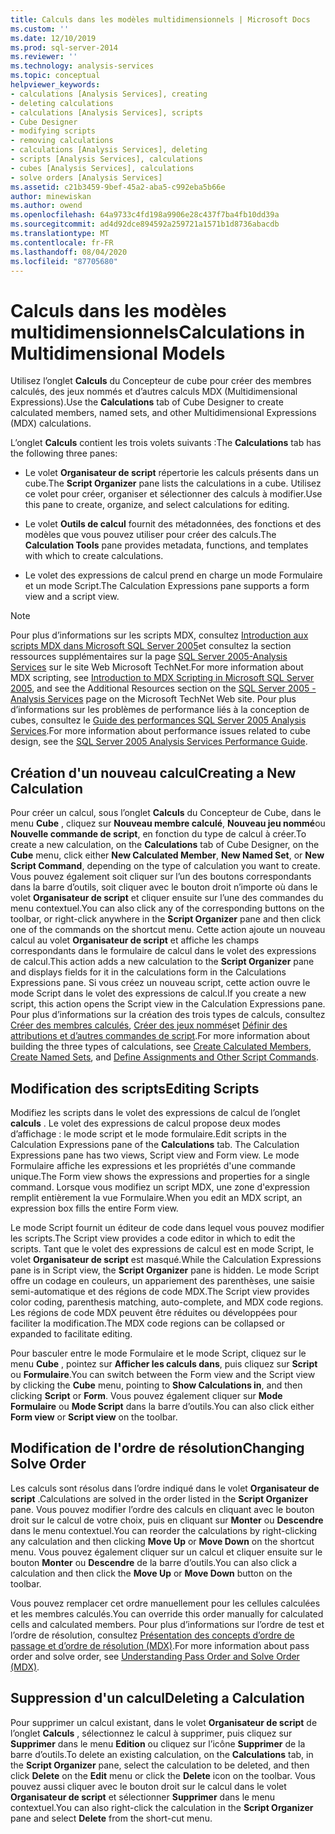 ```yaml
---
title: Calculs dans les modèles multidimensionnels | Microsoft Docs
ms.custom: ''
ms.date: 12/10/2019
ms.prod: sql-server-2014
ms.reviewer: ''
ms.technology: analysis-services
ms.topic: conceptual
helpviewer_keywords:
- calculations [Analysis Services], creating
- deleting calculations
- calculations [Analysis Services], scripts
- Cube Designer
- modifying scripts
- removing calculations
- calculations [Analysis Services], deleting
- scripts [Analysis Services], calculations
- cubes [Analysis Services], calculations
- solve orders [Analysis Services]
ms.assetid: c21b3459-9bef-45a2-aba5-c992eba5b66e
author: minewiskan
ms.author: owend
ms.openlocfilehash: 64a9733c4fd198a9906e28c437f7ba4fb10dd39a
ms.sourcegitcommit: ad4d92dce894592a259721a1571b1d8736abacdb
ms.translationtype: MT
ms.contentlocale: fr-FR
ms.lasthandoff: 08/04/2020
ms.locfileid: "87705680"
---
```

# <a name="calculations-in-multidimensional-models"></a><span data-ttu-id="675f4-102">Calculs dans les modèles multidimensionnels</span><span class="sxs-lookup"><span data-stu-id="675f4-102">Calculations in Multidimensional Models</span></span>
  <span data-ttu-id="675f4-103">Utilisez l’onglet **Calculs** du Concepteur de cube pour créer des membres calculés, des jeux nommés et d’autres calculs MDX (Multidimensional Expressions).</span><span class="sxs-lookup"><span data-stu-id="675f4-103">Use the **Calculations** tab of Cube Designer to create calculated members, named sets, and other Multidimensional Expressions (MDX) calculations.</span></span>  
  
 <span data-ttu-id="675f4-104">L’onglet **Calculs** contient les trois volets suivants :</span><span class="sxs-lookup"><span data-stu-id="675f4-104">The **Calculations** tab has the following three panes:</span></span>  
  
-   <span data-ttu-id="675f4-105">Le volet **Organisateur de script** répertorie les calculs présents dans un cube.</span><span class="sxs-lookup"><span data-stu-id="675f4-105">The **Script Organizer** pane lists the calculations in a cube.</span></span> <span data-ttu-id="675f4-106">Utilisez ce volet pour créer, organiser et sélectionner des calculs à modifier.</span><span class="sxs-lookup"><span data-stu-id="675f4-106">Use this pane to create, organize, and select calculations for editing.</span></span>  
  
-   <span data-ttu-id="675f4-107">Le volet **Outils de calcul** fournit des métadonnées, des fonctions et des modèles que vous pouvez utiliser pour créer des calculs.</span><span class="sxs-lookup"><span data-stu-id="675f4-107">The **Calculation Tools** pane provides metadata, functions, and templates with which to create calculations.</span></span>  
  
-   <span data-ttu-id="675f4-108">Le volet des expressions de calcul prend en charge un mode Formulaire et un mode Script.</span><span class="sxs-lookup"><span data-stu-id="675f4-108">The Calculation Expressions pane supports a form view and a script view.</span></span>  
  
> [!NOTE]  
>  <span data-ttu-id="675f4-109">Pour plus d’informations sur les scripts MDX, consultez [Introduction aux scripts MDX dans Microsoft SQL Server 2005](https://go.microsoft.com/fwlink/?LinkId=81892)et consultez la section ressources supplémentaires sur la page [SQL Server 2005-Analysis Services](https://go.microsoft.com/fwlink/?LinkId=80853) sur le site Web Microsoft TechNet.</span><span class="sxs-lookup"><span data-stu-id="675f4-109">For more information about MDX scripting, see [Introduction to MDX Scripting in Microsoft SQL Server 2005](https://go.microsoft.com/fwlink/?LinkId=81892), and see the Additional Resources section on the [SQL Server 2005 - Analysis Services](https://go.microsoft.com/fwlink/?LinkId=80853) page on the Microsoft TechNet Web site.</span></span> <span data-ttu-id="675f4-110">Pour plus d’informations sur les problèmes de performance liés à la conception de cubes, consultez le [Guide des performances SQL Server 2005 Analysis Services](https://download.microsoft.com/download/8/5/e/85eea4fa-b3bb-4426-97d0-7f7151b2011c/ssas2005perfguide.doc).</span><span class="sxs-lookup"><span data-stu-id="675f4-110">For more information about performance issues related to cube design, see the [SQL Server 2005 Analysis Services Performance Guide](https://download.microsoft.com/download/8/5/e/85eea4fa-b3bb-4426-97d0-7f7151b2011c/ssas2005perfguide.doc).</span></span>  
  
## <a name="creating-a-new-calculation"></a><span data-ttu-id="675f4-111">Création d'un nouveau calcul</span><span class="sxs-lookup"><span data-stu-id="675f4-111">Creating a New Calculation</span></span>  
 <span data-ttu-id="675f4-112">Pour créer un calcul, sous l’onglet **Calculs** du Concepteur de Cube, dans le menu **Cube** , cliquez sur **Nouveau membre calculé**, **Nouveau jeu nommé**ou **Nouvelle commande de script**, en fonction du type de calcul à créer.</span><span class="sxs-lookup"><span data-stu-id="675f4-112">To create a new calculation, on the **Calculations** tab of Cube Designer, on the **Cube** menu, click either **New Calculated Member**, **New Named Set**, or **New Script Command**, depending on the type of calculation you want to create.</span></span> <span data-ttu-id="675f4-113">Vous pouvez également soit cliquer sur l’un des boutons correspondants dans la barre d’outils, soit cliquer avec le bouton droit n’importe où dans le volet **Organisateur de script** et cliquer ensuite sur l’une des commandes du menu contextuel.</span><span class="sxs-lookup"><span data-stu-id="675f4-113">You can also click any of the corresponding buttons on the toolbar, or right-click anywhere in the **Script Organizer** pane and then click one of the commands on the shortcut menu.</span></span> <span data-ttu-id="675f4-114">Cette action ajoute un nouveau calcul au volet **Organisateur de script** et affiche les champs correspondants dans le formulaire de calcul dans le volet des expressions de calcul.</span><span class="sxs-lookup"><span data-stu-id="675f4-114">This action adds a new calculation to the **Script Organizer** pane and displays fields for it in the calculations form in the Calculations Expressions pane.</span></span> <span data-ttu-id="675f4-115">Si vous créez un nouveau script, cette action ouvre le mode Script dans le volet des expressions de calcul.</span><span class="sxs-lookup"><span data-stu-id="675f4-115">If you create a new script, this action opens the Script view in the Calculation Expressions pane.</span></span> <span data-ttu-id="675f4-116">Pour plus d’informations sur la création des trois types de calculs, consultez [Créer des membres calculés](create-calculated-members.md), [Créer des jeux nommés](create-named-sets.md)et [Définir des attributions et d’autres commandes de script](define-assignments-and-other-script-commands.md).</span><span class="sxs-lookup"><span data-stu-id="675f4-116">For more information about building the three types of calculations, see [Create Calculated Members](create-calculated-members.md), [Create Named Sets](create-named-sets.md), and [Define Assignments and Other Script Commands](define-assignments-and-other-script-commands.md).</span></span>  
  
## <a name="editing-scripts"></a><span data-ttu-id="675f4-117">Modification des scripts</span><span class="sxs-lookup"><span data-stu-id="675f4-117">Editing Scripts</span></span>  
 <span data-ttu-id="675f4-118">Modifiez les scripts dans le volet des expressions de calcul de l’onglet **calculs** . Le volet des expressions de calcul propose deux modes d’affichage : le mode script et le mode formulaire.</span><span class="sxs-lookup"><span data-stu-id="675f4-118">Edit scripts in the Calculation Expressions pane of the **Calculations** tab. The Calculation Expressions pane has two views, Script view and Form view.</span></span> <span data-ttu-id="675f4-119">Le mode Formulaire affiche les expressions et les propriétés d'une commande unique.</span><span class="sxs-lookup"><span data-stu-id="675f4-119">The Form view shows the expressions and properties for a single command.</span></span> <span data-ttu-id="675f4-120">Lorsque vous modifiez un script MDX, une zone d'expression remplit entièrement la vue Formulaire.</span><span class="sxs-lookup"><span data-stu-id="675f4-120">When you edit an MDX script, an expression box fills the entire Form view.</span></span>  
  
 <span data-ttu-id="675f4-121">Le mode Script fournit un éditeur de code dans lequel vous pouvez modifier les scripts.</span><span class="sxs-lookup"><span data-stu-id="675f4-121">The Script view provides a code editor in which to edit the scripts.</span></span> <span data-ttu-id="675f4-122">Tant que le volet des expressions de calcul est en mode Script, le volet **Organisateur de script** est masqué.</span><span class="sxs-lookup"><span data-stu-id="675f4-122">While the Calculation Expressions pane is in Script view, the **Script Organizer** pane is hidden.</span></span> <span data-ttu-id="675f4-123">Le mode Script offre un codage en couleurs, un appariement des parenthèses, une saisie semi-automatique et des régions de code MDX.</span><span class="sxs-lookup"><span data-stu-id="675f4-123">The Script view provides color coding, parenthesis matching, auto-complete, and MDX code regions.</span></span> <span data-ttu-id="675f4-124">Les régions de code MDX peuvent être réduites ou développées pour faciliter la modification.</span><span class="sxs-lookup"><span data-stu-id="675f4-124">The MDX code regions can be collapsed or expanded to facilitate editing.</span></span>  
  
 <span data-ttu-id="675f4-125">Pour basculer entre le mode Formulaire et le mode Script, cliquez sur le menu **Cube** , pointez sur **Afficher les calculs dans**, puis cliquez sur **Script** ou **Formulaire**.</span><span class="sxs-lookup"><span data-stu-id="675f4-125">You can switch between the Form view and the Script view by clicking the **Cube** menu, pointing to **Show Calculations in**, and then clicking **Script** or **Form**.</span></span> <span data-ttu-id="675f4-126">Vous pouvez également cliquer sur **Mode Formulaire** ou **Mode Script** dans la barre d’outils.</span><span class="sxs-lookup"><span data-stu-id="675f4-126">You can also click either **Form view** or **Script view** on the toolbar.</span></span>  
  
## <a name="changing-solve-order"></a><span data-ttu-id="675f4-127">Modification de l'ordre de résolution</span><span class="sxs-lookup"><span data-stu-id="675f4-127">Changing Solve Order</span></span>  
 <span data-ttu-id="675f4-128">Les calculs sont résolus dans l’ordre indiqué dans le volet **Organisateur de script** .</span><span class="sxs-lookup"><span data-stu-id="675f4-128">Calculations are solved in the order listed in the **Script Organizer** pane.</span></span> <span data-ttu-id="675f4-129">Vous pouvez modifier l’ordre des calculs en cliquant avec le bouton droit sur le calcul de votre choix, puis en cliquant sur **Monter** ou **Descendre** dans le menu contextuel.</span><span class="sxs-lookup"><span data-stu-id="675f4-129">You can reorder the calculations by right-clicking any calculation and then clicking **Move Up** or **Move Down** on the shortcut menu.</span></span> <span data-ttu-id="675f4-130">Vous pouvez également cliquer sur un calcul et cliquer ensuite sur le bouton **Monter** ou **Descendre** de la barre d’outils.</span><span class="sxs-lookup"><span data-stu-id="675f4-130">You can also click a calculation and then click the **Move Up** or **Move Down** button on the toolbar.</span></span>  
  
 <span data-ttu-id="675f4-131">Vous pouvez remplacer cet ordre manuellement pour les cellules calculées et les membres calculés.</span><span class="sxs-lookup"><span data-stu-id="675f4-131">You can override this order manually for calculated cells and calculated members.</span></span> <span data-ttu-id="675f4-132">Pour plus d’informations sur l’ordre de test et l’ordre de résolution, consultez [Présentation des concepts d’ordre de passage et d’ordre de résolution &#40;MDX&#41;](mdx/mdx-data-manipulation-understanding-pass-order-and-solve-order.md).</span><span class="sxs-lookup"><span data-stu-id="675f4-132">For more information about pass order and solve order, see [Understanding Pass Order and Solve Order &#40;MDX&#41;](mdx/mdx-data-manipulation-understanding-pass-order-and-solve-order.md).</span></span>  
  
## <a name="deleting-a-calculation"></a><span data-ttu-id="675f4-133">Suppression d'un calcul</span><span class="sxs-lookup"><span data-stu-id="675f4-133">Deleting a Calculation</span></span>  
 <span data-ttu-id="675f4-134">Pour supprimer un calcul existant, dans le volet **Organisateur de script** de l’onglet **Calculs** , sélectionnez le calcul à supprimer, puis cliquez sur **Supprimer** dans le menu **Edition** ou cliquez sur l’icône **Supprimer** de la barre d’outils.</span><span class="sxs-lookup"><span data-stu-id="675f4-134">To delete an existing calculation, on the **Calculations** tab, in the **Script Organizer** pane, select the calculation to be deleted, and then click **Delete** on the **Edit** menu or click the **Delete** icon on the toolbar.</span></span> <span data-ttu-id="675f4-135">Vous pouvez aussi cliquer avec le bouton droit sur le calcul dans le volet **Organisateur de script** et sélectionner **Supprimer** dans le menu contextuel.</span><span class="sxs-lookup"><span data-stu-id="675f4-135">You can also right-click the calculation in the **Script Organizer** pane and select **Delete** from the short-cut menu.</span></span>  
  
  
